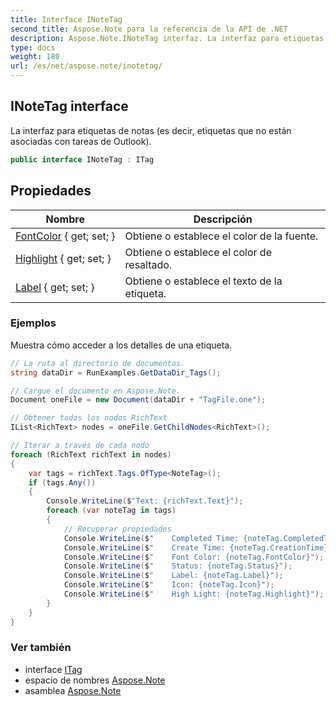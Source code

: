 ```yaml
---
title: Interface INoteTag
second_title: Aspose.Note para la referencia de la API de .NET
description: Aspose.Note.INoteTag interfaz. La interfaz para etiquetas de notas es decir etiquetas que no están asociadas con tareas de Outlook.
type: docs
weight: 180
url: /es/net/aspose.note/inotetag/
---
```

## INoteTag interface

La interfaz para etiquetas de notas (es decir, etiquetas que no están asociadas con tareas de Outlook).

```csharp
public interface INoteTag : ITag
```

## Propiedades

| Nombre | Descripción |
| --- | --- |
| [FontColor](../../aspose.note/inotetag/fontcolor/) { get; set; } | Obtiene o establece el color de la fuente. |
| [Highlight](../../aspose.note/inotetag/highlight/) { get; set; } | Obtiene o establece el color de resaltado. |
| [Label](../../aspose.note/inotetag/label/) { get; set; } | Obtiene o establece el texto de la etiqueta. |

### Ejemplos

Muestra cómo acceder a los detalles de una etiqueta.

```csharp
// La ruta al directorio de documentos.
string dataDir = RunExamples.GetDataDir_Tags();

// Cargue el documento en Aspose.Note.
Document oneFile = new Document(dataDir + "TagFile.one");

// Obtener todos los nodos RichText
IList<RichText> nodes = oneFile.GetChildNodes<RichText>();

// Iterar a través de cada nodo
foreach (RichText richText in nodes)
{
    var tags = richText.Tags.OfType<NoteTag>();
    if (tags.Any())
    {
        Console.WriteLine($"Text: {richText.Text}");
        foreach (var noteTag in tags)
        {
            // Recuperar propiedades
            Console.WriteLine($"    Completed Time: {noteTag.CompletedTime}");
            Console.WriteLine($"    Create Time: {noteTag.CreationTime}");
            Console.WriteLine($"    Font Color: {noteTag.FontColor}");
            Console.WriteLine($"    Status: {noteTag.Status}");
            Console.WriteLine($"    Label: {noteTag.Label}");
            Console.WriteLine($"    Icon: {noteTag.Icon}");
            Console.WriteLine($"    High Light: {noteTag.Highlight}");
        }
    }
}
```

### Ver también

* interface [ITag](../itag/)
* espacio de nombres [Aspose.Note](../../aspose.note/)
* asamblea [Aspose.Note](../../)


